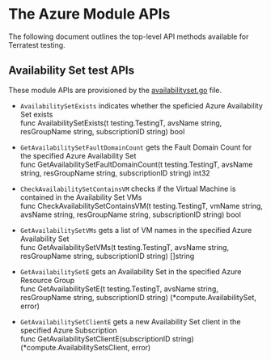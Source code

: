 # The Azure Module APIs

The following document outlines the top-level API methods available for Terratest testing.

## Availability Set test APIs

These module APIs are provisioned by the [availabilityset.go](availabiilityset.go) file.

- `AvailabilitySetExists` indicates whether the speficied Azure Availability Set  exists\
    func AvailabilitySetExists(t testing.TestingT, avsName string, resGroupName string, subscriptionID string) bool

- `GetAvailabilitySetFaultDomainCount` gets the Fault Domain Count for the specified Azure Availability Set\
    func GetAvailabilitySetFaultDomainCount(t testing.TestingT, avsName string, resGroupName string, subscriptionID string) int32

- `CheckAvailabilitySetContainsVM` checks if the Virtual Machine is contained in the Availability Set VMs\
    func CheckAvailabilitySetContainsVM(t testing.TestingT, vmName string, avsName string, resGroupName string, subscriptionID string) bool

- `GetAvailabilitySetVMs` gets a list of VM names in the specified Azure Availability Set\
    func GetAvailabilitySetVMs(t testing.TestingT, avsName string, resGroupName string, subscriptionID string) []string
    
- `GetAvailabilitySetE` gets an Availability Set in the specified Azure Resource Group\
    func GetAvailabilitySetE(t testing.TestingT, avsName string, resGroupName string, subscriptionID string) (*compute.AvailabilitySet, error)
    
- `GetAvailabilitySetClientE` gets a new Availability Set client in the specified Azure Subscription\
    func GetAvailabilitySetClientE(subscriptionID string) (*compute.AvailabilitySetsClient, error)
